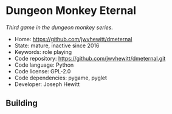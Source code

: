 # Dungeon Monkey Eternal

_Third game in the dungeon monkey series._

- Home: https://github.com/jwvhewitt/dmeternal
- State: mature, inactive since 2016
- Keywords: role playing
- Code repository: https://github.com/jwvhewitt/dmeternal.git
- Code language: Python
- Code license: GPL-2.0
- Code dependencies: pygame, pyglet
- Developer: Joseph Hewitt

## Building
